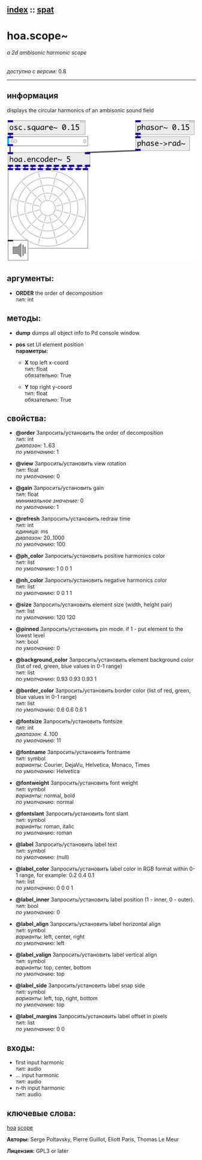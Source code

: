 [index](index.html) :: [spat](category_spat.html)
---

# hoa.scope~

###### a 2d ambisonic harmonic scope

*доступно с версии:* 0.8

---


## информация
displays the circular harmonics of an ambisonic sound field


[![example](../examples/img/hoa.scope~.jpg)](../examples/pd/hoa.scope~.pd)



## аргументы:

* **ORDER**
the order of decomposition<br>
_тип:_ int<br>



## методы:

* **dump**
dumps all object info to Pd console window.<br>

* **pos**
set UI element position<br>
  __параметры:__
  - **X** top left x-coord<br>
    тип: float <br>
    обязательно: True <br>

  - **Y** top right y-coord<br>
    тип: float <br>
    обязательно: True <br>




## свойства:

* **@order** 
Запросить/установить the order of decomposition<br>
_тип:_ int<br>
_диапазон:_ 1..63<br>
_по умолчанию:_ 1<br>

* **@view** 
Запросить/установить view rotation<br>
_тип:_ float<br>
_по умолчанию:_ 0<br>

* **@gain** 
Запросить/установить gain<br>
_тип:_ float<br>
_минимальное значение:_ 0<br>
_по умолчанию:_ 1<br>

* **@refresh** 
Запросить/установить redraw time<br>
_тип:_ int<br>
_единица:_ ms<br>
_диапазон:_ 20..1000<br>
_по умолчанию:_ 100<br>

* **@ph_color** 
Запросить/установить positive harmonics color<br>
_тип:_ list<br>
_по умолчанию:_ 1 0 0 1<br>

* **@nh_color** 
Запросить/установить negative harmonics color<br>
_тип:_ list<br>
_по умолчанию:_ 0 0 1 1<br>

* **@size** 
Запросить/установить element size (width, height pair)<br>
_тип:_ list<br>
_по умолчанию:_ 120 120<br>

* **@pinned** 
Запросить/установить pin mode. if 1 - put element to the lowest level<br>
_тип:_ bool<br>
_по умолчанию:_ 0<br>

* **@background_color** 
Запросить/установить element background color (list of red, green, blue values in 0-1 range)<br>
_тип:_ list<br>
_по умолчанию:_ 0.93 0.93 0.93 1<br>

* **@border_color** 
Запросить/установить border color (list of red, green, blue values in 0-1 range)<br>
_тип:_ list<br>
_по умолчанию:_ 0.6 0.6 0.6 1<br>

* **@fontsize** 
Запросить/установить fontsize<br>
_тип:_ int<br>
_диапазон:_ 4..100<br>
_по умолчанию:_ 11<br>

* **@fontname** 
Запросить/установить fontname<br>
_тип:_ symbol<br>
_варианты:_ Courier, DejaVu, Helvetica, Monaco, Times<br>
_по умолчанию:_ Helvetica<br>

* **@fontweight** 
Запросить/установить font weight<br>
_тип:_ symbol<br>
_варианты:_ normal, bold<br>
_по умолчанию:_ normal<br>

* **@fontslant** 
Запросить/установить font slant<br>
_тип:_ symbol<br>
_варианты:_ roman, italic<br>
_по умолчанию:_ roman<br>

* **@label** 
Запросить/установить label text<br>
_тип:_ symbol<br>
_по умолчанию:_ (null)<br>

* **@label_color** 
Запросить/установить label color in RGB format within 0-1 range, for example: 0.2 0.4 0.1<br>
_тип:_ list<br>
_по умолчанию:_ 0 0 0 1<br>

* **@label_inner** 
Запросить/установить label position (1 - inner, 0 - outer).<br>
_тип:_ bool<br>
_по умолчанию:_ 0<br>

* **@label_align** 
Запросить/установить label horizontal align<br>
_тип:_ symbol<br>
_варианты:_ left, center, right<br>
_по умолчанию:_ left<br>

* **@label_valign** 
Запросить/установить label vertical align<br>
_тип:_ symbol<br>
_варианты:_ top, center, bottom<br>
_по умолчанию:_ top<br>

* **@label_side** 
Запросить/установить label snap side<br>
_тип:_ symbol<br>
_варианты:_ left, top, right, bottom<br>
_по умолчанию:_ top<br>

* **@label_margins** 
Запросить/установить label offset in pixels<br>
_тип:_ list<br>
_по умолчанию:_ 0 0<br>



## входы:

* first input harmonic<br>
_тип:_ audio
* ... input harmonic<br>
_тип:_ audio
* n-th input harmonic<br>
_тип:_ audio





## ключевые слова:

[hoa](keywords/hoa.html)
[scope](keywords/scope.html)






**Авторы:** Serge Poltavsky, Pierre Guillot, Eliott Paris, Thomas Le Meur




**Лицензия:** GPL3 or later





